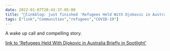 ```yaml
---
date: 2022-01-07T20:43:37-05:00
title: "🔗linkblog: just finished 'Refugees Held With Djokovic in Australia Briefly in Spotlight'"
tags: ["link","Communities","refugees","COVID-19"]
---
```

A wake up call and compelling story.
 
[link to 'Refugees Held With Djokovic in Australia Briefly in Spotlight'](https://theintercept.com/2022/01/07/novak-djokovic-australia-refugees/)
